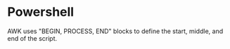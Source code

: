 # Powershell

AWK uses "BEGIN, PROCESS, END" blocks to define the start, middle, and end of the script.
